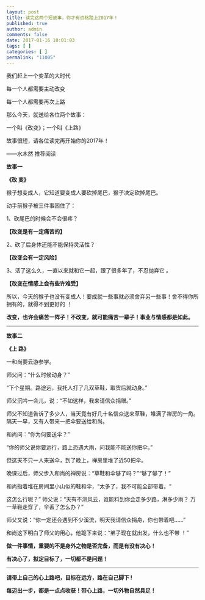 ```yaml
---
layout: post
title: 读完这两个短故事，你才有资格踏上2017年！
published: true
author: admin
comments: false
date: 2017-01-16 10:01:03
tags: [ ]
categories: [ ]
permalink: "11005"
---
```

我们赶上一个变革的大时代

每一个人都需要主动改变

每一个人都需要再次上路

那么今天，就送给各位两个故事：

一个叫《改变》；一个叫《上路》

故事很短，请各位读完再开始你的2017年！

——水木然 推荐阅读

**故事一**

**《改 变》**

猴子想变成人，它知道要变成人要砍掉尾巴，猴子决定砍掉尾巴。

动手前猴子被三件事困住了：

1、砍尾巴的时候会不会很疼？

**【改变是有一定痛苦的】**

2、砍了后身体还能不能保持灵活性？

**【改变会有一定风险】**

3、活了这么久，一直以来就和它一起，跟了很多年了，不忍抛弃它 。

**【改变在情感上会有些许难受】**

所以，今天的猴子也没有变成人！要成就一些事就必须舍弃另一些事！舍不得你所拥有的，就得不到更好的 ！

**改变，也许会痛苦一阵子！不改变，就可能痛苦一辈子！事业与情感都是如此。**

****

**故事二**

**《上 路》**

一和尚要云游参学。

师父问：“什么时候动身？”

“下个星期。路途远，我托人打了几双草鞋，取货后就动身。”

师父沉吟一会儿，说：“不如这样，我来请信众捐赠。”

师父不知道告诉了多少人，当天竟有好几十名信众送来草鞋，堆满了禅房的一角。隔天一早，又有人带来一把伞要送给和尚。

和尚问：“你为何要送伞？”

“你的师父说你要远行，路上恐遇大雨，问我能不能送你把伞。”

但这天不只一人来送伞，到了晚上，禅房里堆了近50把伞。

晚课过后，师父步入和尚的禅房说：“草鞋和伞够了吗？”“够了够了！”

和尚指着堆在房间里小山似的鞋和伞，“太多了，我不可能全部带着。“

这怎么行呢？” 师父说：“天有不测风云，谁能料到你会走多少路，淋多少雨？ 万一草鞋走穿了，伞丢了怎么办？”

师父又说：“你一定还会遇到不少溪流，明天我请信众捐舟，你也带着吧……”

和尚这下明白了师父的用心，他跪下来说：“弟子现在就出发，什么也不带 ！”

**做一件事情，重要的不是身外之物是否完备，而是有没有决心！**

**有决心了，拟定目标了，一切都不是问题！**

****

**请带上自己的心上路吧，目标在远方，路在自己脚下 !**

**每迈出一步，都是一点点收获！带心上路，一切外物自然具足！**